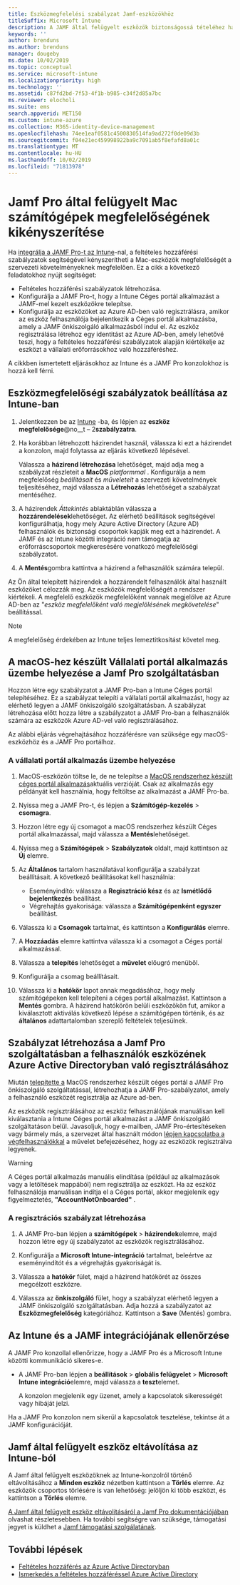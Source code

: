 ```yaml
---
title: Eszközmegfelelési szabályzat Jamf-eszközökhöz
titleSuffix: Microsoft Intune
description: A JAMF által felügyelt eszközök biztonságossá tételéhez használja a Microsoft Intune megfelelőségi szabályzatokat Azure Active Directory feltételes hozzáféréssel.
keywords: ''
author: brenduns
ms.author: brenduns
manager: dougeby
ms.date: 10/02/2019
ms.topic: conceptual
ms.service: microsoft-intune
ms.localizationpriority: high
ms.technology: ''
ms.assetid: c87fd2bd-7f53-4f1b-b985-c34f2d85a7bc
ms.reviewer: elocholi
ms.suite: ems
search.appverid: MET150
ms.custom: intune-azure
ms.collection: M365-identity-device-management
ms.openlocfilehash: 74ee1eaf0581c4500830514fa9ad272f0de09d3b
ms.sourcegitcommit: f04e21ec459998922ba9c7091ab5f8efafd8a01c
ms.translationtype: MT
ms.contentlocale: hu-HU
ms.lasthandoff: 10/02/2019
ms.locfileid: "71813978"
---
```

# <a name="enforce-compliance-on-macs-managed-with-jamf-pro"></a>Jamf Pro által felügyelt Mac számítógépek megfelelőségének kikényszerítése

Ha [integrálja a JAMF Pro-t az Intune](conditional-access-integrate-jamf.md)-nal, a feltételes hozzáférési szabályzatok segítségével kényszerítheti a Mac-eszközök megfelelőségét a szervezeti követelményeknek megfelelően.  Ez a cikk a következő feladatokhoz nyújt segítséget:  

- Feltételes hozzáférési szabályzatok létrehozása.
- Konfigurálja a JAMF Pro-t, hogy a Intune Céges portál alkalmazást a JAMF-mel kezelt eszközökre telepítse.
- Konfigurálja az eszközöket az Azure AD-ben való regisztrálásra, amikor az eszköz felhasználója bejelentkezik a Céges portál alkalmazásba, amely a JAMF önkiszolgáló alkalmazásból indul el. Az eszköz regisztrálása létrehoz egy identitást az Azure AD-ben, amely lehetővé teszi, hogy a feltételes hozzáférési szabályzatok alapján kiértékelje az eszközt a vállalati erőforrásokhoz való hozzáféréshez.  
 
A cikkben ismertetett eljárásokhoz az Intune és a JAMF Pro konzolokhoz is hozzá kell férni.

## <a name="set-up-device-compliance-policies-in-intune"></a>Eszközmegfelelőségi szabályzatok beállítása az Intune-ban

1. Jelentkezzen be az [Intune](https://go.microsoft.com/fwlink/?linkid=2090973) -ba, és lépjen az **eszköz megfelelősége**@no__t – 2**szabályzatra**. 
2. Ha korábban létrehozott házirendet használ, válassza ki ezt a házirendet a konzolon, majd folytassa az eljárás következő lépésével.  
   
   Válassza a **házirend létrehozása** lehetőséget, majd adja meg a szabályzat részleteit a **MacOS** *platformmal* . Konfigurálja a nem megfelelőség *beállításait* és *műveleteit* a szervezeti követelmények teljesítéséhez, majd válassza a **Létrehozás** lehetőséget a szabályzat mentéséhez.

3. A házirendek *Áttekintés* ablaktáblán válassza a **hozzárendelések**lehetőséget. Az elérhető beállítások segítségével konfigurálhatja, hogy mely Azure Active Directory (Azure AD) felhasználók és biztonsági csoportok kapják meg ezt a házirendet. A JAMF és az Intune közötti integráció nem támogatja az erőforráscsoportok megkeresésére vonatkozó megfelelőségi szabályzatot. 

4. A **Mentés**gombra kattintva a házirend a felhasználók számára települ.  

Az Ön által telepített házirendek a hozzárendelt felhasználók által használt eszközöket célozzák meg. Az eszközök megfelelőségét a rendszer kiértékeli. A megfelelő eszközök megfelelőként vannak megjelölve az Azure AD-ben az "*eszköz megfelelőként való megjelölésének megkövetelése*" beállítással.  

> [!NOTE]
> A megfelelőség érdekében az Intune teljes lemeztitkosítást követel meg.

## <a name="deploy-the-company-portal-app-for-macos-in-jamf-pro"></a>A macOS-hez készült Vállalati portál alkalmazás üzembe helyezése a Jamf Pro szolgáltatásban

Hozzon létre egy szabályzatot a JAMF Pro-ban a Intune Céges portál telepítéséhez. Ez a szabályzat telepíti a vállalati portál alkalmazást, hogy az elérhető legyen a JAMF önkiszolgáló szolgáltatásban. A szabályzat létrehozása előtt hozza létre a szabályzatot a JAMF Pro-ban a felhasználók számára az eszközök Azure AD-vel való regisztrálásához.  

Az alábbi eljárás végrehajtásához hozzáférésre van szüksége egy macOS-eszközhöz és a JAMF Pro portálhoz. 

### <a name="to-deploy-the-company-portal-app"></a>A vállalati portál alkalmazás üzembe helyezése  

1. MacOS-eszközön töltse le, de ne telepítse a [MacOS rendszerhez készült céges portál alkalmazás](https://go.microsoft.com/fwlink/?linkid=862280)aktuális verzióját. Csak az alkalmazás egy példányát kell használnia, hogy feltöltse az alkalmazást a JAMF Pro-ba.  

2. Nyissa meg a JAMF Pro-t, és lépjen a **Számítógép-kezelés** > **csomagra**.

3. Hozzon létre egy új csomagot a macOS rendszerhez készült Céges portál alkalmazással, majd válassza a **Mentés**lehetőséget.

4. Nyissa meg a **Számítógépek** > **Szabályzatok** oldalt, majd kattintson az **Új** elemre.

5. Az **Általános** tartalom használatával konfigurálja a szabályzat beállításait. A következő beállításokat kell használnia:
   - Eseményindító: válassza a **Regisztráció kész** és az **Ismétlődő bejelentkezés** beállítást.
   - Végrehajtás gyakorisága: válassza a **Számítógépenként egyszer** beállítást.

6. Válassza ki a **Csomagok** tartalmat, és kattintson a **Konfigurálás** elemre.

7. A **Hozzáadás** elemre kattintva válassza ki a csomagot a Céges portál alkalmazással.

8. Válassza a **telepítés** lehetőséget a **művelet** előugró menüből.
9. Konfigurálja a csomag beállításait.

10. Válassza ki a **hatókör** lapot annak megadásához, hogy mely számítógépeken kell telepíteni a céges portál alkalmazást. Kattintson a **Mentés** gombra. A házirend hatókörön belüli eszközökön fut, amikor a kiválasztott aktiválás következő lépése a számítógépen történik, és az **általános** adattartalomban szereplő feltételek teljesülnek.

## <a name="create-a-policy-in-jamf-pro-to-have-users-register-their-devices-with-azure-active-directory"></a>Szabályzat létrehozása a Jamf Pro szolgáltatásban a felhasználók eszközének Azure Active Directoryban való regisztrálásához  

Miután [telepítette a](conditional-access-assign-jamf.md#deploy-the-company-portal-app-for-macos-in-jamf-pro) MacOS rendszerhez készült céges portál a JAMF Pro önkiszolgáló szolgáltatással, létrehozhatja a JAMF Pro-szabályzatot, amely a felhasználó eszközét regisztrálja az Azure ad-ben. 

Az eszközök regisztrálásához az eszköz felhasználójának manuálisan kell kiválasztania a Intune Céges portál alkalmazást a JAMF önkiszolgáló szolgáltatáson belül. Javasoljuk, hogy e-mailben, JAMF Pro-értesítéseken vagy bármely más, a szervezet által használt módon [lépjen kapcsolatba a végfelhasználókkal](../fundamentals/end-user-educate.md) a művelet befejezéséhez, hogy az eszközök regisztrálva legyenek. 

> [!WARNING]
> A Céges portál alkalmazás manuális elindítása (például az alkalmazások vagy a letöltések mappából) nem regisztrálja az eszközt. Ha az eszköz felhasználója manuálisan indítja el a Céges portál, akkor megjelenik egy figyelmeztetés, **"AccountNotOnboarded"** .

### <a name="to-create-the-registration-policy"></a>A regisztrációs szabályzat létrehozása  

1. A JAMF Pro-ban lépjen a **számítógépek** > **házirendek**elemre, majd hozzon létre egy új szabályzatot az eszközök regisztrálásához.

2. Konfigurálja a **Microsoft Intune-integráció** tartalmat, beleértve az eseményindítót és a végrehajtás gyakoriságát is.

3. Válassza a **hatókör** fület, majd a házirend hatókörét az összes megcélzott eszközre.

4. Válassza az **önkiszolgáló** fület, hogy a szabályzat elérhető legyen a JAMF önkiszolgáló szolgáltatásban. Adja hozzá a szabályzatot az **Eszközmegfelelőség** kategóriához. Kattintson a **Save** (Mentés) gombra.

## <a name="validate-intune-and-jamf-integration"></a>Az Intune és a JAMF integrációjának ellenőrzése  

A JAMF Pro konzollal ellenőrizze, hogy a JAMF Pro és a Microsoft Intune közötti kommunikáció sikeres-e. 

- A JAMF Pro-ban lépjen a **beállítások** > **globális felügyelet** > **Microsoft Intune integráció**elemre, majd válassza a **teszt**elemet. 

    A konzolon megjelenik egy üzenet, amely a kapcsolatok sikerességét vagy hibáját jelzi.  

Ha a JAMF Pro konzolon nem sikerül a kapcsolatok tesztelése, tekintse át a JAMF konfigurációját. 


## <a name="removing-a-jamf-managed-device-from-intune"></a>Jamf által felügyelt eszköz eltávolítása az Intune-ból

A Jamf által felügyelt eszközöknek az Intune-konzolról történő eltávolításához a **Minden eszköz** nézetben kattintson a **Törlés** elemre. Az eszközök csoportos törlésére is van lehetőség: jelöljön ki több eszközt, és kattintson a **Törlés** elemre.

[A Jamf által felügyelt eszköz eltávolításáról a Jamf Pro dokumentációjában](https://www.jamf.com/jamf-nation/articles/80/unmanaging-computers-while-preserving-their-inventory-information) olvashat részletesebben. Ha további segítségre van szüksége, támogatási jegyet is küldhet a [Jamf támogatási szolgálatának](https://www.jamf.com/support/). 

## <a name="next-steps"></a>További lépések

- [Feltételes hozzáférés az Azure Active Directoryban](https://docs.microsoft.com/azure/active-directory/active-directory-conditional-access-azure-portal)
- [Ismerkedés a feltételes hozzáféréssel Azure Active Directory](https://docs.microsoft.com/azure/active-directory/active-directory-conditional-access-azure-portal-get-started)
